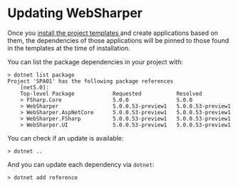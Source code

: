 # Updating WebSharper

Once you [install the project templates ](installing-project-templates.md)and create applications based on them, the dependencies of those applications will be pinned to those found in the templates at the time of installation.

You can list the package dependencies in your project with:

```text
> dotnet list package
Project 'SPA01' has the following package references
    [net5.0]:
    Top-level Package            Requested           Resolved
    > FSharp.Core                5.0.0               5.0.0
    > WebSharper                 5.0.0.53-preview1   5.0.0.53-preview1
    > WebSharper.AspNetCore      5.0.0.53-preview1   5.0.0.53-preview1
    > WebSharper.FSharp          5.0.0.53-preview1   5.0.0.53-preview1
    > WebSharper.UI              5.0.0.53-preview1   5.0.0.53-preview1
```

You can check if an update is available:

```text
> dotnet ..
```

And you can update each dependency via `dotnet`:

```text
> dotnet add reference  
```



